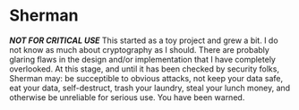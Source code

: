 # Sherman

___NOT FOR CRITICAL USE___ This started as a toy project and grew a bit. I do
not know as much about cryptography as I should. There are probably glaring
flaws in the design and/or implementation that I have completely overlooked.
At this stage, and until it has been checked by security folks, Sherman may: be
succeptible to obvious attacks, not keep your data safe, eat your data,
self-destruct, trash your laundry, steal your lunch money, and otherwise be
unreliable for serious use. You have been warned.
